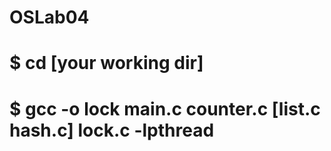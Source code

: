 # OSLab04
# $ cd [your working dir]
# $ gcc -o lock main.c counter.c [list.c hash.c] lock.c -lpthread
